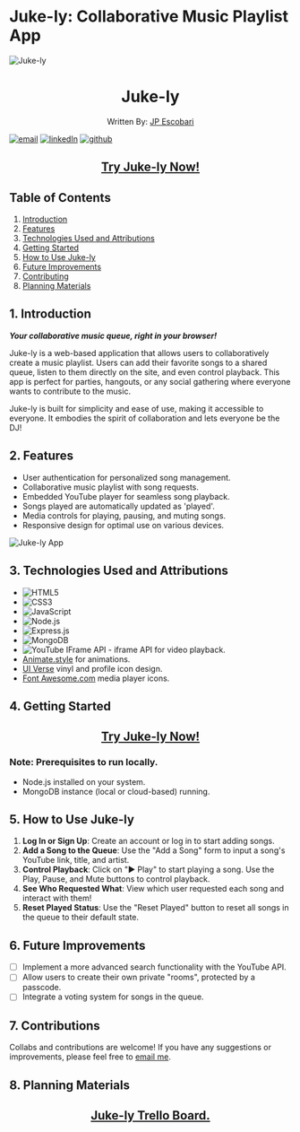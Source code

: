 # Juke-ly: Collaborative Music Playlist App

![Juke-ly](https://i.imgur.com/rVTEzU3.png)

<h1 style="text-align: center;">Juke-ly</h1>

<p align="center">Written By: <a href="https://www.linkedin.com/in/juanpabloescobari">JP Escobari</a></p>

<a href='mailto:jpe911@gmail.com'>![email](https://img.shields.io/badge/Gmail-D14836?style=for-the-badge&logo=gmail&logoColor=white)</a> <a href='www.linkedin.com/in/juanpabloescobari'>![linkedIn](https://img.shields.io/badge/LinkedIn-0077B5?style=for-the-badge&logo=linkedin&logoColor=white)</a>
<a href='https://github.com/Cone911'> ![github](https://img.shields.io/badge/GitHub%20Pages-222222?style=for-the-badge&logo=GitHub%20Pages&logoColor=white)</a>

<h2 align="center"><strong><a href="https://juke-ly-9e79842826dc.herokuapp.com/">Try Juke-ly Now!</a></strong></h2>

## Table of Contents

1. [Introduction](#1-introduction)
2. [Features](#2-features)
3. [Technologies Used and Attributions](#3-technologies-used)
4. [Getting Started](#4-getting-started)
5. [How to Use Juke-ly](#5-how-to-use-juke-ly)
6. [Future Improvements](#6-future-improvements)
7. [Contributing](#7-contributing)
8. [Planning Materials](#8-planning-materials)

## 1. Introduction

***Your collaborative music queue, right in your browser!***

Juke-ly is a web-based application that allows users to collaboratively create a music playlist. Users can add their favorite songs to a shared queue, listen to them directly on the site, and even control playback. This app is perfect for parties, hangouts, or any social gathering where everyone wants to contribute to the music.

Juke-ly is built for simplicity and ease of use, making it accessible to everyone. It embodies the spirit of collaboration and lets everyone be the DJ!

## 2. Features

- User authentication for personalized song management.
- Collaborative music playlist with song requests.
- Embedded YouTube player for seamless song playback.
- Songs played are automatically updated as 'played'.
- Media controls for playing, pausing, and muting songs.
- Responsive design for optimal use on various devices.

![Juke-ly App](https://i.imgur.com/x90BVP8.png)

## 3. Technologies Used and Attributions

- ![HTML5](https://img.shields.io/badge/HTML5-E34F26?style=for-the-badge&logo=html5&logoColor=white)
- ![CSS3](https://img.shields.io/badge/CSS3-1572B6?style=for-the-badge&logo=css3&logoColor=white)
- ![JavaScript](https://img.shields.io/badge/JavaScript-323330?style=for-the-badge&logo=javascript&logoColor=F7DF1E)
- ![Node.js](https://img.shields.io/badge/Node.js-43853D?style=for-the-badge&logo=node.js&logoColor=white)
- ![Express.js](https://img.shields.io/badge/Express.js-404D59?style=for-the-badge)
- ![MongoDB](https://img.shields.io/badge/MongoDB-4EA94B?style=for-the-badge&logo=mongodb&logoColor=white)
- ![YouTube IFrame API](https://img.shields.io/badge/YouTube-FF0000?style=for-the-badge&logo=youtube&logoColor=white) - iframe API for video playback.
- [Animate.style](https://animate.style/) for animations.
- [UI Verse](https://uiverse.io/) vinyl and profile icon design.
- [Font Awesome.com](https://fontawesome.com/) media player icons.


## 4. Getting Started

<h2 align="center"><strong><a href="https://juke-ly-9e79842826dc.herokuapp.com/">Try Juke-ly Now!</a></strong></h2>


### Note: Prerequisites to run locally.

- Node.js installed on your system.
- MongoDB instance (local or cloud-based) running.

## 5. How to Use Juke-ly

1. **Log In or Sign Up**: Create an account or log in to start adding songs.
2. **Add a Song to the Queue**: Use the "Add a Song" form to input a song's YouTube link, title, and artist.
3. **Control Playback**: Click on "▶ Play" to start playing a song. Use the Play, Pause, and Mute buttons to control playback.
4. **See Who Requested What**: View which user requested each song and interact with them!
5. **Reset Played Status**: Use the "Reset Played" button to reset all songs in the queue to their default state.

## 6. Future Improvements
- [ ] Implement a more advanced search functionality with the YouTube API.
- [ ] Allow users to create their own private "rooms", protected by a passcode.
- [ ] Integrate a voting system for songs in the queue.

## 7. Contributions
Collabs and contributions are welcome! If you have any suggestions or improvements, please feel free to <a href='mailto:jpe911@gmail.com'>email me</a>.

## 8. Planning Materials
<h2 align="center"><a href="https://trello.com/b/02vKufow/jukely">Juke-ly Trello Board.</a></h2>

